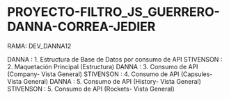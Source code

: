 # PROYECTO-FILTRO_JS_GUERRERO-DANNA-CORREA-JEDIER


RAMA: DEV_DANNA12

DANNA : 1. Estructura de Base de Datos por consumo de API
STIVENSON : 2. Maquetación Principal (Estructura) 
DANNA : 3. Consumo de API (Company- Vista General)
STIVENSON : 4. Consumo de API (Capsules- Vista General)
DANNA : 5. Consumo de API (History- Vista General)
STIVENSON : 5. Consumo de API (Rockets- Vista General)
